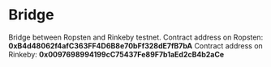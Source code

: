 # Bridge
Bridge between Ropsten and Rinkeby testnet.
Contract address on Ropsten: **0xB4d48062f4afC363FF4D6B8e70bFf328dE7fB7bA**
Contract address on Rinkeby: **0x0097698994199cC75437Fe89F7b1aEd2cB4b2aCe**
